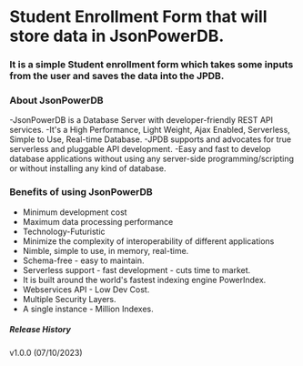 # Student Enrollment Form that will store data in JsonPowerDB.

### It is a simple Student enrollment form which takes some inputs  from the user and saves the data into the JPDB.

### About JsonPowerDB
-JsonPowerDB is a Database Server with developer-friendly REST API services. 
-It's a High Performance, Light Weight, Ajax Enabled, Serverless, Simple to Use, Real-time Database.
-JPDB supports and advocates for true serverless and pluggable API development.
-Easy and fast to develop database applications without using any server-side programming/scripting or without installing any kind of database.


### Benefits of using JsonPowerDB
* Minimum development cost
* Maximum data processing performance
* Technology-Futuristic
* Minimize the complexity of interoperability of different applications
* Nimble, simple to use, in memory, real-time.
* Schema-free - easy to maintain.
* Serverless support - fast development - cuts time to market.
* It is built around the world's fastest indexing engine PowerIndex.
* Webservices API - Low Dev Cost.
* Multiple Security Layers.
* A single instance - Million Indexes.

##### Release History  
v1.0.0 (07/10/2023)




